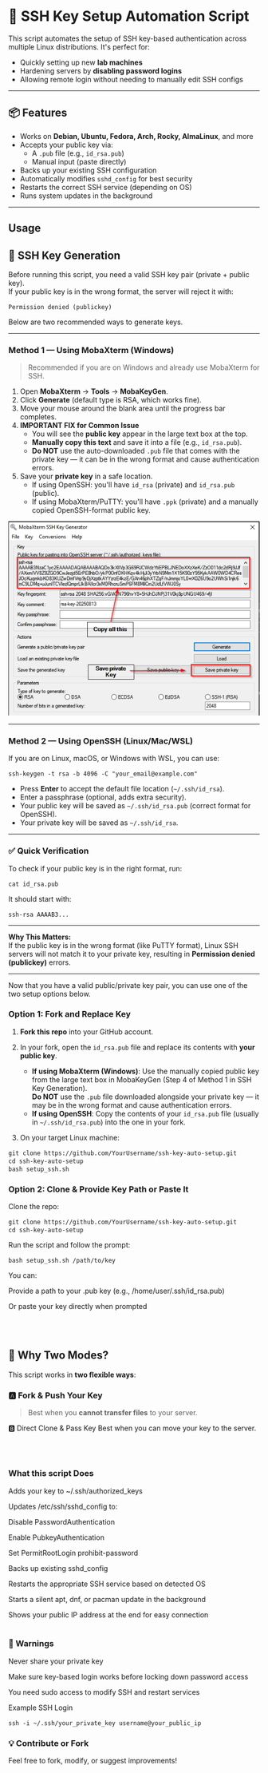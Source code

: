 # 🚀 SSH Key Setup Automation Script

This script automates the setup of SSH key-based authentication across multiple Linux distributions. It's perfect for:

- Quickly setting up new **lab machines**
- Hardening servers by **disabling password logins**
- Allowing remote login without needing to manually edit SSH configs

---

## 📦 Features

- Works on **Debian, Ubuntu, Fedora, Arch, Rocky, AlmaLinux**, and more
- Accepts your public key via:
  - A `.pub` file (e.g., `id_rsa.pub`)
  - Manual input (paste directly)
- Backs up your existing SSH configuration
- Automatically modifies `sshd_config` for best security
- Restarts the correct SSH service (depending on OS)
- Runs system updates in the background

---

##  Usage


## 🔑 SSH Key Generation

Before running this script, you need a valid SSH key pair (private + public key).  
If your public key is in the wrong format, the server will reject it with:

    Permission denied (publickey)

Below are two recommended ways to generate keys.

---

### **Method 1 — Using MobaXterm (Windows)**

> Recommended if you are on Windows and already use MobaXterm for SSH.

1. Open **MobaXterm** → **Tools** → **MobaKeyGen**.
2. Click **Generate** (default type is RSA, which works fine).
3. Move your mouse around the blank area until the progress bar completes.
4. **IMPORTANT FIX for Common Issue**  
   - You will see the **public key** appear in the large text box at the top.  
   - **Manually copy this text** and save it into a file (e.g., `id_rsa.pub`).  
   - **Do NOT** use the auto-downloaded `.pub` file that comes with the private key — it can be in the wrong format and cause authentication errors.
5. Save your **private key** in a safe location.
   - If using OpenSSH: you'll have `id_rsa` (private) and `id_rsa.pub` (public).
   - If using MobaXterm/PuTTY: you'll have `.ppk` (private) and a manually copied OpenSSH-format public key.


![MobaXterm Key Generation Screenshot](mobaxterm-keygen.png)



---

### **Method 2 — Using OpenSSH (Linux/Mac/WSL)**

If you are on Linux, macOS, or Windows with WSL, you can use:

    ssh-keygen -t rsa -b 4096 -C "your_email@example.com"

- Press **Enter** to accept the default file location (`~/.ssh/id_rsa`).
- Enter a passphrase (optional, adds extra security).
- Your public key will be saved as `~/.ssh/id_rsa.pub` (correct format for OpenSSH).
- Your private key will be saved as `~/.ssh/id_rsa`.

---

### ✅ Quick Verification

To check if your public key is in the right format, run:

    cat id_rsa.pub

It should start with:

    ssh-rsa AAAAB3...

---

**Why This Matters:**  
If the public key is in the wrong format (like PuTTY format), Linux SSH servers will not match it to your private key, resulting in **Permission denied (publickey)** errors.


---

Now that you have a valid public/private key pair, you can use one of the two setup options below.


###  Option 1: Fork and Replace Key

1. **Fork this repo** into your GitHub account.
2. In your fork, open the `id_rsa.pub` file and replace its contents with **your public key**.
   - **If using MobaXterm (Windows)**: Use the manually copied public key from the large text box in MobaKeyGen (Step 4 of Method 1 in  SSH Key Generation).  
     **Do NOT** use the `.pub` file downloaded alongside your private key — it may be in the wrong format and cause authentication errors.
   - **If using OpenSSH**: Copy the contents of your `id_rsa.pub` file (usually in `~/.ssh/id_rsa.pub`) into the one in your fork.

3. On your target Linux machine:

```
git clone https://github.com/YourUsername/ssh-key-auto-setup.git
cd ssh-key-auto-setup
bash setup_ssh.sh
```

### Option 2: Clone & Provide Key Path or Paste It
Clone the repo:
```
git clone https://github.com/YourUsername/ssh-key-auto-setup.git
cd ssh-key-auto-setup
```
Run the script and follow the prompt:
```
bash setup_ssh.sh /path/to/key
```
You can:

Provide a path to your .pub key (e.g., /home/user/.ssh/id_rsa.pub)

Or paste your key directly when prompted

<br><br>
## 🧠 Why Two Modes?

This script works in **two flexible ways**:

### **🅰️ Fork & Push Your Key**

> Best when you **cannot transfer files** to your server.

🅱️ Direct Clone & Pass Key
Best when you can move your key to the server.


<br><br>
### What this script Does
Adds your key to ~/.ssh/authorized_keys

Updates /etc/ssh/sshd_config to:

Disable PasswordAuthentication

Enable PubkeyAuthentication

Set PermitRootLogin prohibit-password

Backs up existing sshd_config

Restarts the appropriate SSH service based on detected OS

Starts a silent apt, dnf, or pacman update in the background

Shows your public IP address at the end for easy connection
<br><br>
### 🛑 Warnings
Never share your private key

Make sure key-based login works before locking down password access

You need sudo access to modify SSH and restart services

Example SSH Login
```
ssh -i ~/.ssh/your_private_key username@your_public_ip
```

### 💡 Contribute or Fork
Feel free to fork, modify, or suggest improvements!
